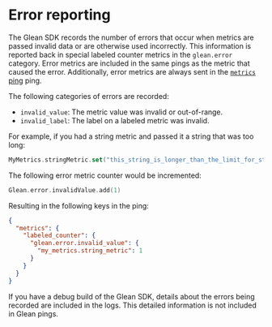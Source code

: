 # Error reporting

The Glean SDK records the number of errors that occur when metrics are passed invalid data or are otherwise used incorrectly. 
This information is reported back in special labeled counter metrics in the `glean.error` category. 
Error metrics are included in the same pings as the metric that caused the error. 
Additionally, error metrics are always sent in the [`metrics` ping](pings/metrics.md) ping.

The following categories of errors are recorded:

- `invalid_value`: The metric value was invalid or out-of-range.
- `invalid_label`: The label on a labeled metric was invalid.

For example, if you had a string metric and passed it a string that was too long:

```Kotlin
MyMetrics.stringMetric.set("this_string_is_longer_than_the_limit_for_string_metrics")
```

The following error metric counter would be incremented:

```Kotlin
Glean.error.invalidValue.add(1)
```

Resulting in the following keys in the ping:

```json
{
  "metrics": {
    "labeled_counter": {
      "glean.error.invalid_value": {
        "my_metrics.string_metric": 1
      }
    }
  }
}
```

If you have a debug build of the Glean SDK, details about the errors being recorded are included in the logs. This detailed information is not included in Glean pings.

